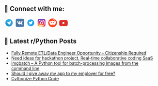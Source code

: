 ## 🔎 Connect with me:
[<img src="https://github.com/bullbesh/bullbesh/blob/main/images/Telegram.png" width="32" height="32" />](https://t.me/bullbesh)
[<img src="https://github.com/bullbesh/bullbesh/blob/main/images/VK.png" width="32" height="32" />](https://vk.com/bullbesh)
[<img src="https://github.com/bullbesh/bullbesh/blob/main/images/Twitter.png" width="32" height="32" />](https://twitter.com/bullbesh1)
[<img src="https://github.com/bullbesh/bullbesh/blob/main/images/Instagram.png" width="32" height="32" />](https://www.instagram.com/bullbesh)
[<img src="https://github.com/bullbesh/bullbesh/blob/main/images/Reddit.png" width="32" height="32" />](https://www.reddit.com/user/bullbesh)
[<img src="https://github.com/bullbesh/bullbesh/blob/main/images/YouTube.png" width="32" height="32" />](https://www.youtube.com/channel/UCtfjRs6uzgq5mfm8S06WTcg)

## 📕 Latest r/Python Posts
<!-- BLOG-POST-LIST:START -->
- [Fully Remote ETL/Data Engineer Opportunity - Citizenship Required](https://www.reddit.com/r/Python/comments/1ncqs04/fully_remote_etldata_engineer_opportunity/)
- [Need ideas for hackathon project, Real-time collaborative coding SaaS](https://www.reddit.com/r/Python/comments/1ncnz58/need_ideas_for_hackathon_project_realtime/)
- [imgbatch – A Python tool for batch-processing images from the command line](https://www.reddit.com/r/Python/comments/1ncn5fq/imgbatch_a_python_tool_for_batchprocessing_images/)
- [Should I give away my app to my employer for free?](https://www.reddit.com/r/Python/comments/1ncmlwv/should_i_give_away_my_app_to_my_employer_for_free/)
- [Cythonize Python Code](https://www.reddit.com/r/Python/comments/1nckydw/cythonize_python_code/)
<!-- BLOG-POST-LIST:END -->
